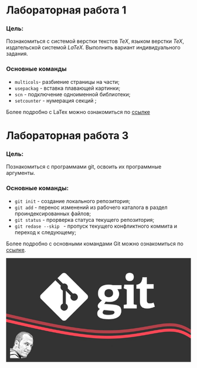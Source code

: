 # Лабораторная работа 1

### Цель:

Познакомиться с системой верстки текстов *TeX*, языком верстки *TeX*, издательской системой *LaTeX*. Выполнить вариант индивидуального задания.

### Основные команды

* `multicols`- разбиение страницы на части;
* `usepackag` - вставка плавающей картинки;
* `scn` - подключение одноименной библиотеки;
* `setcounter` - нумерация секций ;

Более подробно с LaTex можно ознакомиться по [ссылке](https://www.overleaf.com/learn/latex/Learn_LaTeX_in_30_minutes)


# Лабораторная работа 3

### Цель:

Познакомиться с программами git, освоить их программные аргументы.
### Основные команды:

* `git init` - создание локального репозитория;
* `git add` - перенос изменений из рабочего каталога в раздел проиндексированных файлов;
* `git status` - прорверка статуса текущего репозитория;
* `git redase --skip ` - пропуск текущего конфликтного коммита и переход к следующему;

Более подробно с основными командами Git можно ознакомиться по [ссылке](https://habr.com/ru/articles/587558/).
    
![](pic.jpg)
